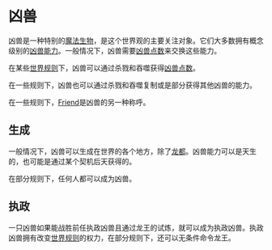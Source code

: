 # 凶兽
凶兽是一种特别的[魔法生物]()，是这个世界观的主要关注对象。它们大多数拥有概念级别的[凶兽能力]()。一般情况下，凶兽需要[凶兽点数]()来交换这些能力。

在某些[世界规则]()下，凶兽可以通过杀戮和吞噬获得[凶兽点数]()。

在一些规则下，凶兽也可以通过杀戮和吞噬复制或是部分获得其他凶兽的能力。

在一些规则下，[Friend]($友达)是凶兽的另一种称呼。

## 生成
一般情况下，凶兽可以生成在世界的各个地方，除了[龙都]()。凶兽能力可以是天生的，也可能是通过某个契机后天获得的。

在部分规则下，任何人都可以成为凶兽。

## 执政
一只凶兽如果能战胜前任执政凶兽且通过龙王的试炼，就可以成为执政凶兽。执政凶兽拥有改变[世界规则]()的权力，在部分规则下，还可以无条件命令龙王。